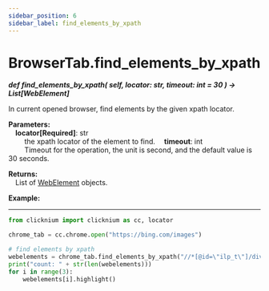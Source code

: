 ```yaml
---
sidebar_position: 6
sidebar_label: find_elements_by_xpath
---
```

# BrowserTab.find_elements_by_xpath
***def find_elements_by_xpath(
        self,
        locator: str,
        timeout: int = 30
    ) -> List[WebElement]***  

In current opened browser, find elements by the given xpath locator.

**Parameters:**  
    &emsp;**locator[Required]**: str     
        &emsp;&emsp; the xpath locator of the element to find. 
    &emsp;**timeout**: int  
        &emsp;&emsp; Timeout for the operation, the unit is second, and the default value is 30 seconds.   

**Returns:**  
    &emsp;List of [WebElement](./webelement/webelement.md) objects.

**Example:**
***
```python
from clicknium import clicknium as cc, locator

chrome_tab = cc.chrome.open("https://bing.com/images")

# find elements by xpath
webelements = chrome_tab.find_elements_by_xpath("//*[@id=\"ilp_t\"]/div[1]/div/*")
print("count: " + str(len(webelements)))
for i in range(3):
    webelements[i].highlight()

```
